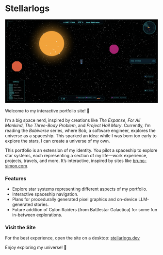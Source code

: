# Stellarlogs

![Stellarlogs](./assets/preview.png)

Welcome to my interactive portfolio site! 🚀

I’m a big space nerd, inspired by creations like *The Expanse*, *For All Mankind*, *The Three-Body Problem*, and *Project Hail Mary*. Currently, I’m reading the *Bobiverse* series, where Bob, a software engineer, explores the universe as a spaceship. This sparked an idea: while I was born too early to explore the stars, I can create a universe of my own.

This portfolio is an extension of my identity. You pilot a spaceship to explore star systems, each representing a section of my life—work experience, projects, travels, and more. It’s interactive, inspired by sites like [bruno-simon.com](https://bruno-simon.com).

### Features

- Explore star systems representing different aspects of my portfolio.
- Interactive spaceship navigation.
- Plans for procedurally generated pixel graphics and on-device LLM-generated stories.
- Future addition of Cylon Raiders (from Battlestar Galactica) for some fun in-between explorations.

### Visit the Site

For the best experience, open the site on a desktop: [stellarlogs.dev](https://stellarlogs.dev)

Enjoy exploring my universe! 🌌